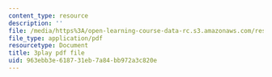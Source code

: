 ```yaml
---
content_type: resource
description: ''
file: /media/https%3A/open-learning-course-data-rc.s3.amazonaws.com/res-6-008-digital-signal-processing-spring-2011/963ebb3e618731eb7a84bb972a3c820e_xwRn_lTA6JY.pdf
file_type: application/pdf
resourcetype: Document
title: 3play pdf file
uid: 963ebb3e-6187-31eb-7a84-bb972a3c820e
---
```

